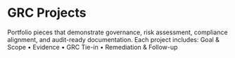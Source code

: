 # GRC Projects
Portfolio pieces that demonstrate governance, risk assessment, compliance alignment, and audit-ready documentation.
Each project includes: Goal & Scope • Evidence • GRC Tie-in • Remediation & Follow-up
